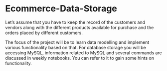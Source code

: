 # Ecommerce-Data-Storage
Let’s assume that you have to keep the record of the customers and vendors along with the different products available for purchase and the orders placed by different customers. 

The focus of the project will be to learn data modelling and implement various functionality based on that. For database storage you will be accessing MySQL, information related to MySQL and several commands are discussed in weekly notebooks. You can refer to it to gain some hints on functionality.
